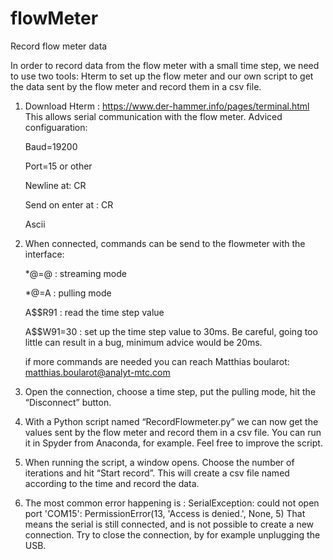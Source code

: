 # flowMeter
Record flow meter data

In order to record data from the flow meter with a small time step, we need to use two tools: Hterm to set up the flow meter and our own script to get the data sent by the flow meter and record them in a csv file.

1)	Download Hterm : https://www.der-hammer.info/pages/terminal.html
	This allows serial communication with the flow meter. Adviced configuaration:
	
	Baud=19200
	
	Port=15 or other
	
	Newline at: CR
	
	Send on enter at : CR
	
	Ascii

2)	When connected, commands can be send to the flowmeter with the interface:
	
	*@=@ : streaming mode
	
	*@=A : pulling mode
		
	A$$R91 : read the time step value
		
	A$$W91=30 : set up the time step value to 30ms. Be careful, going too little can result in a bug, minimum advice would be 20ms.
		
	if more commands are needed you can reach Matthias boularot: matthias.boularot@analyt-mtc.com

3)	Open the connection, choose a time step, put the pulling mode, hit the “Disconnect” button.

4)	With a Python script named “RecordFlowmeter.py” we can now get the values sent by the flow meter and record them in a csv file. You can run it in Spyder from 		Anaconda, for example. Feel free to improve the script.

5) 	When running the script, a window opens. Choose the number of iterations and hit “Start record”. This will create a csv file named according to the time and record
 	the data.

6)	The most common error happening is :
	SerialException: could not open port 'COM15': PermissionError(13, 'Access is denied.', None, 5)
	That means the serial is still connected, and is not possible to create a new connection.
	Try to close the connection, by for example unplugging the USB.




	

